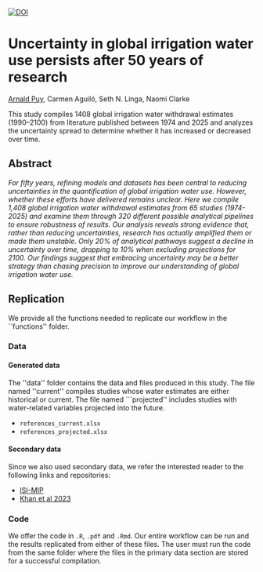 
[![DOI](https://zenodo.org/badge/DOI/10.5281/zenodo.14710666.svg)](https://doi.org/10.5281/zenodo.14710666)

# Uncertainty in global irrigation water use persists after 50 years of research

[Arnald Puy](https://www.arnaldpuy.com/), Carmen Aguiló, Seth N. Linga, Naomi Clarke

This study compiles 1408 global irrigation water withdrawal estimates (1990–2100) 
from literature published between 1974 and 2025 and analyzes the uncertainty spread 
to determine whether it has increased or decreased over time.

## Abstract

*For fifty years, refining models and datasets has been central to reducing 
uncertainties in the quantification of global irrigation water use. However, 
whether these efforts have delivered remains unclear. Here we compile 1,408 
global irrigation water withdrawal estimates from 65 studies (1974-2025) and 
examine them through 320 different possible analytical pipelines to ensure 
robustness of results. Our analysis reveals strong evidence that, rather than 
reducing uncertainties, research has actually amplified them or made them 
unstable. Only 20\% of analytical pathways suggest a decline in uncertainty 
over time, dropping to 10\% when excluding projections for 2100. Our findings 
suggest that embracing uncertainty may be a better strategy than chasing 
precision to improve our understanding of global irrigation water use.*

## Replication

We provide all the functions needed to replicate our workflow in the ``functions'' folder.

### Data

#### Generated data

The ''data'' folder contains the data and files produced in this study. The file named
''current'' compiles studies whose water estimates are either historical or current.
The file named ```projected'' includes studies with water-related variables projected 
into the future.

* `references_current.xlsx`   
* `references_projected.xlsx`   

#### Secondary data

Since we also used secondary data, we refer the interested reader to the following
links and repositories:

* [ISI-MIP](https://www.isimip.org/)
* [Khan et al 2023](https://www.nature.com/articles/s41597-023-02086-2)

### Code

We offer the code in `.R`, `.pdf` and `.Rmd`. Our entire workflow can be run and the 
results replicated from either of these files. The user must run the code from the 
same folder where the files in the primary data section are stored for a successful 
compilation.

